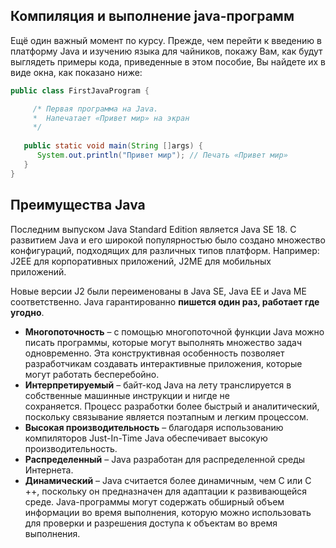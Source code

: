 ## Компиляция и выполнение java-программ

Ещё один важный момент по курсу. Прежде, чем перейти к введению в платформу Java и изучению языка для чайников, покажу Вам, как будут выглядеть примеры кода, приведенные в этом пособие, Вы найдете их в виде окна, как показано ниже:

```java
public class FirstJavaProgram {

     /* Первая программа на Java.
     *  Напечатает «Привет мир» на экран
     */
   
   public static void main(String []args) {
      System.out.println("Привет мир"); // Печать «Привет мир»
   }
}
```

## Преимущества Java

Последним выпуском Java Standard Edition является Java SE 18. С развитием Java и его широкой популярностью было создано множество конфигураций, подходящих для различных типов платформ. Например: J2EE для корпоративных приложений, J2ME для мобильных приложений.

Новые версии J2 были переименованы в Java SE, Java EE и Java ME соответственно. Java гарантированно **пишется один раз, работает где угодно**.

- **Многопоточность** – с помощью многопоточной функции Java можно писать программы, которые могут выполнять множество задач одновременно. Эта конструктивная особенность позволяет разработчикам создавать интерактивные приложения, которые могут работать бесперебойно.
- **Интерпретируемый** – байт-код Java на лету транслируется в собственные машинные инструкции и нигде не сохраняется. Процесс разработки более быстрый и аналитический, поскольку связывание является поэтапным и легким процессом.
- **Высокая производительность** – благодаря использованию компиляторов Just-In-Time Java обеспечивает высокую производительность.
- **Распределенный** – Java разработан для распределенной среды Интернета.
- **Динамический** – Java считается более динамичным, чем C или C ++, поскольку он предназначен для адаптации к развивающейся среде. Java-программы могут содержать обширный объем информации во время выполнения, которую можно использовать для проверки и разрешения доступа к объектам во время выполнения.

